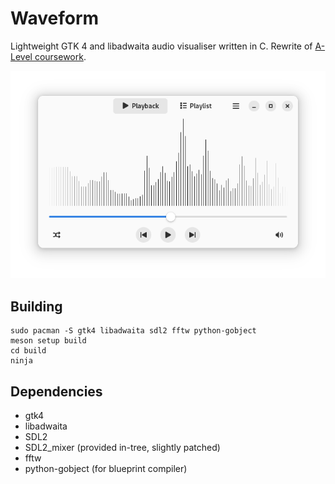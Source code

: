 # Waveform
Lightweight GTK 4 and libadwaita audio visualiser written in C.
Rewrite of [A-Level coursework](https://github.com/lukawarren/realtime-audio-processor).

![The program visualising music](screenshots/light-mode.png)

## Building
```
sudo pacman -S gtk4 libadwaita sdl2 fftw python-gobject
meson setup build
cd build
ninja
```

## Dependencies
- gtk4
- libadwaita
- SDL2
- SDL2_mixer (provided in-tree, slightly patched)
- fftw
- python-gobject (for blueprint compiler)

